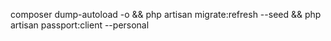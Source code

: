composer dump-autoload -o && php artisan migrate:refresh --seed && php artisan passport:client --personal